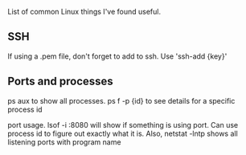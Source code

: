 [title:Linux Notes]:
[date:2012-08-24]:

List of common Linux things I've found useful.

## SSH

If using a .pem file, don't forget to add to ssh. Use 'ssh-add {key}'

## Ports and processes
ps aux to show all processes. ps f -p {id} to see details for a specific process id

port usage. lsof -i :8080 will show if something is using port. Can use process id to figure out exactly what it is. Also, netstat -lntp shows all listening ports with program name
